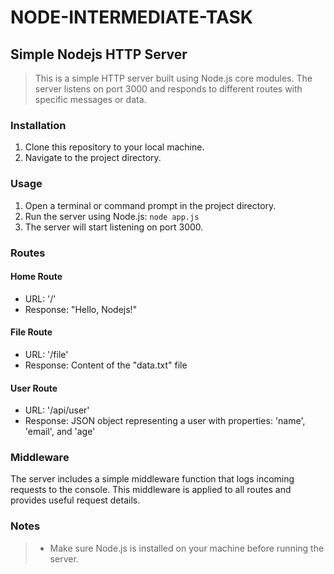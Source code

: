 # NODE-INTERMEDIATE-TASK

## Simple Nodejs HTTP Server
> This is a simple HTTP server built using Node.js core modules. The server listens on port 3000 and responds to different routes with specific messages or data.

### Installation
1. Clone this repository to your local machine.
2. Navigate to the project directory.

### Usage
1. Open a terminal or command prompt in the project directory.
2. Run the server using Node.js:  `node app.js`
3. The server will start listening on port 3000.

### Routes
#### Home Route
- URL: '/'
- Response: "Hello, Nodejs!"

#### File Route
- URL: '/file'
- Response: Content of the "data.txt" file

#### User Route
- URL: '/api/user'
- Response: JSON object representing a user with properties: 'name', 'email', and 'age'

### Middleware
The server includes a simple middleware function that logs incoming requests to the console. This middleware is applied to all routes and provides useful request details.

### Notes
> - Make sure Node.js is installed on your machine before running the server.